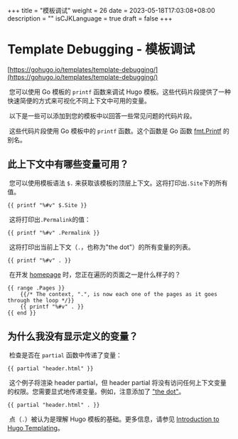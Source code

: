+++
title = "模板调试"
weight = 26
date = 2023-05-18T17:03:08+08:00
description = ""
isCJKLanguage = true
draft = false
+++

# Template Debugging - 模板调试 

[https://gohugo.io/templates/template-debugging/](https://gohugo.io/templates/template-debugging/)

​	您可以使用 Go 模板的 `printf` 函数来调试 Hugo 模板。这些代码片段提供了一种快速简便的方式来可视化不同上下文中可用的变量。

​	以下是一些可以添加到您的模板中以回答一些常见问题的代码片段。

​	这些代码片段使用 Go 模板中的 `printf` 函数。这个函数是 Go 函数 [fmt.Printf](https://pkg.go.dev/fmt) 的别名。



## 此上下文中有哪些变量可用？ 

​	您可以使用模板语法 `$.` 来获取该模板的顶层上下文。这将打印出`.Site`下的所有值。

```go-html-template
{{ printf "%#v" $.Site }}
```

​	这将打印出`.Permalink`的值：

```go-html-template
{{ printf "%#v" .Permalink }}
```

​	这将打印出当前上下文（`.`，也称为"the dot"）的所有变量的列表。

```go-html-template
{{ printf "%#v" . }}
```

​	在开发 [homepage](https://gohugo.io/templates/homepage/) 时，您正在遍历的页面之一是什么样子的？

```go-html-template
{{ range .Pages }}
    {{/* The context, ".", is now each one of the pages as it goes through the loop */}}
    {{ printf "%#v" . }}
{{ end }}
```

## 为什么我没有显示定义的变量？ 

​	检查是否在 `partial` 函数中传递了变量：

```go-html-template
{{ partial "header.html" }}
```

​	这个例子将渲染 header partial，但 header partial 将没有访问任何上下文变量的权限。您需要显式地传递变量。例如，注意添加了 ["the dot"](https://gohugo.io/templates/introduction/)。

```go-html-template
{{ partial "header.html" . }}
```

​	点（`.`）被认为是理解 Hugo 模板的基础。更多信息，请参见 [Introduction to Hugo Templating](https://gohugo.io/templates/introduction/)。
